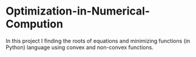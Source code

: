 # Optimization-in-Numerical-Compution
In this project I finding the roots of equations and minimizing functions (in Python) language using convex and non-convex functions.
